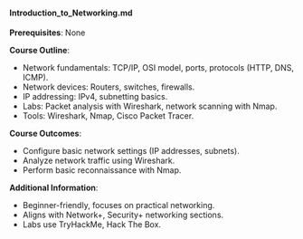 #### Introduction_to_Networking.md
**Prerequisites**: None  

**Course Outline**:  
- Network fundamentals: TCP/IP, OSI model, ports, protocols (HTTP, DNS, ICMP).  
- Network devices: Routers, switches, firewalls.  
- IP addressing: IPv4, subnetting basics.  
- Labs: Packet analysis with Wireshark, network scanning with Nmap.  
- Tools: Wireshark, Nmap, Cisco Packet Tracer.  

**Course Outcomes**:  
- Configure basic network settings (IP addresses, subnets).  
- Analyze network traffic using Wireshark.  
- Perform basic reconnaissance with Nmap.  

**Additional Information**:  
- Beginner-friendly, focuses on practical networking.  
- Aligns with Network+, Security+ networking sections.  
- Labs use TryHackMe, Hack The Box.